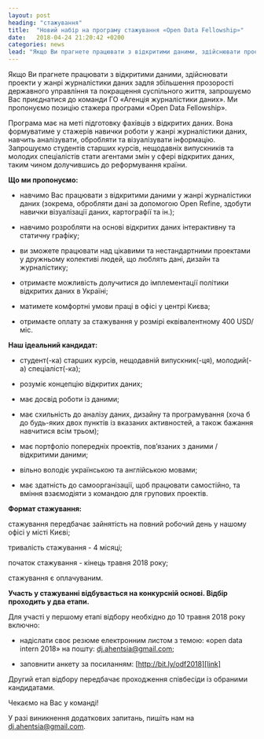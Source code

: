 ```yaml
---
layout: post
heading: "стажування"
title:  "Новий набір на програму стажування «Open Data Fellowship»"
date:   2018-04-24 21:20:42 +0200
categories: news
lead: "Якщо Ви прагнете працювати з відкритими даними, здійснювати проекти у жанрі журналістики даних задля збільшення прозорості державного управління та покращення суспільного життя, запрошуємо Вас приєднатися до команди Texty.org.ua у якості стажера програми «Open Data Fellowship»."
---
```


Якщо Ви прагнете працювати з відкритими даними, здійснювати проекти у жанрі журналістики даних задля збільшення прозорості державного управління та покращення суспільного життя, запрошуємо Вас приєднатися до команди ГО «Агенція журналістики даних». Ми пропонуємо позицію стажера програми «Open Data Fellowship».

Програма має на меті підготовку фахівців з відкритих даних. Вона формуватиме у стажерів навички роботи у жанрі журналістики даних, навчить аналізувати, обробляти та візуалізувати інформацію. Запрошуємо студентів старших курсів, нещодавніх випускників та молодих спеціалістів стати агентами змін у сфері відкритих даних, таким чином долучившись до реформування країни.


**Що ми пропонуємо:**

- навчимо Вас працювати з відкритими даними у жанрі журналістики даних (зокрема, обробляти дані за допомогою Open Refine, здобути навички візуалізації даних, картографії та ін.);

- навчимо розробляти на основі відкритих даних інтерактивну та статичну графіку;

- ви зможете працювати над цікавими та нестандартними проектами у дружньому колективі людей, що люблять дані, дизайн та журналістику;

- отримаєте можливість долучитися до імплементації політики відкритих даних в Україні;

- матимете комфортні умови праці в офісі у центрі Києва;

- отримаєте оплату за стажування у розмірі еквівалентному 400 USD/міс.

**Наш ідеальний кандидат:**

- студент(-ка) старших курсів, нещодавній випускник(-ця), молодий(-а) спеціаліст(-ка);

- розуміє концепцію відкритих даних;

- має досвід роботи із даними;

- має схильність до аналізу даних, дизайну та програмування (хоча б до будь-яких двох пунктів із вказаних активностей, а також бажання навчитися всім трьом);

- має портфоліо попередніх проектів, пов’язаних з даними / відкритими даними;

- вільно володіє українською та англійською мовами;

- має здатність до самоорганізації, щоб працювати самостійно, та вміння взаємодіяти з командою для групових проектів.

**Формат стажування:**

стажування передбачає зайнятість на повний робочий день у нашому офісі у місті Києві;

тривалість стажування - 4 місяці;

початок стажування - кінець травня 2018 року;

стажування є оплачуваним.

**Участь у стажуванні відбувається на конкурсній основі. Відбір проходить у два етапи.**

Для участі у першому етапі відбору необхідно до 10 травня 2018 року включно:

- надіслати своє резюме електронним листом з темою: «open data intern 2018» на пошту: dj.ahentsia@gmail.com;

- заповнити анкету за посиланням: [http://bit.ly/odf2018][link]

Другий етап відбору передбачає проходження співбесіди із обраними кандидатами.

Чекаємо на Вас у команді!

У разі виникнення додаткових запитань, пишіть нам на dj.ahentsia@gmail.com.

[link]: http://bit.ly/odf2018
